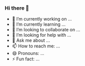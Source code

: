 ### Hi there 👋
- 🔭 I’m currently working on ...
- 🌱 I’m currently learning ...
- 👯 I’m looking to collaborate on ...
- 🤔 I’m looking for help with ...
- 💬 Ask me about ...
- 📫 How to reach me: ...
- 😄 Pronouns: ...
- ⚡ Fun fact: ...
<!--
**SpaceWaffles5827/SpaceWaffles5827** is a ✨ _special_ ✨ repository because its `README.md` (this file) appears on your GitHub profile.

